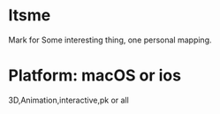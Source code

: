 # Itsme
Mark for Some interesting thing, one personal mapping.

# Platform: macOS or ios

3D,Animation,interactive,pk or all
